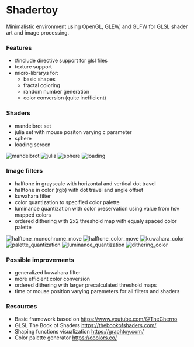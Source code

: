 # Shadertoy
Minimalistic environment using OpenGL, GLEW, and GLFW for GLSL shader art and image processing.

### Features
- #include directive support for glsl files
- texture support
- micro-librarys for:
    - basic shapes
    - fractal coloring
    - random number generation
    - color conversion (quite inefficient)

### Shaders
- mandelbrot set
- julia set with mouse positon varying c parameter
- sphere
- loading screen

![mandelbrot](https://github.com/user-attachments/assets/9f58bc47-538f-48c8-a990-7119ee25a30d)
![julia](https://github.com/user-attachments/assets/e5fd438e-c57c-4e6b-b7c9-a354e8373af6)
![sphere](https://github.com/user-attachments/assets/91d3806f-290a-4193-9f2e-9b59d3e0dc57)
![loading](https://github.com/user-attachments/assets/0b413afd-b213-4e69-badd-ff6eb75ab772)


### Image filters
- halftone in grayscale with horizontal and vertical dot travel
- halftone in color (rgb) with dot travel and angle offset
- kuwahara filter
- color quantization to specified color palette
- luminance quantization with color preservation using value from hsv mapped colors
- ordered dithering with 2x2 threshold map with equaly spaced color palette
 
![halftone_monochrome_move](https://github.com/user-attachments/assets/fe810575-05b0-46ed-903b-92b53c9257b1)
![halftone_color_move](https://github.com/user-attachments/assets/8cf08786-b37f-4591-aeac-c031bea55ef7)
![kuwahara_color](https://github.com/user-attachments/assets/b9a510e0-03b6-4eb0-9748-d12c288a0a84)
![palette_quantization](https://github.com/user-attachments/assets/edfd189c-cfcd-48ec-810f-331298062bdf)
![luminance_quantization](https://github.com/user-attachments/assets/72e95f74-0e93-45ac-885f-7e4ae86aa74c)
![dithering_color](https://github.com/user-attachments/assets/01ab2083-aa62-4d3c-ade3-fa0c60d5f454)

### Possible improvements
- generalized kuwahara filter
- more efficient color conversion
- ordered dithering with larger precalculated threshold maps
- time or mouse position varying parameters for all filters and shaders

### Resources
- Basic framework based on https://www.youtube.com/@TheCherno
- GLSL The Book of Shaders https://thebookofshaders.com/
- Shaping functions visualization https://graphtoy.com/
- Color palette generator https://coolors.co/

